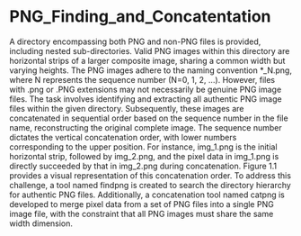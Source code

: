 # PNG_Finding_and_Concatentation
A directory encompassing both PNG and non-PNG files is provided, including nested sub-directories. Valid PNG images within this directory are horizontal strips of a larger composite image, sharing a common width but varying heights. The PNG images adhere to the naming convention *_N.png, where N represents the sequence number (N=0, 1, 2, ...). However, files with .png or .PNG extensions may not necessarily be genuine PNG image files. The task involves identifying and extracting all authentic PNG image files within the given directory. Subsequently, these images are concatenated in sequential order based on the sequence number in the file name, reconstructing the original complete image. The sequence number dictates the vertical concatenation order, with lower numbers corresponding to the upper position. For instance, img_1.png is the initial horizontal strip, followed by img_2.png, and the pixel data in img_1.png is directly succeeded by that in img_2.png during concatenation. Figure 1.1 provides a visual representation of this concatenation order. To address this challenge, a tool named findpng is created to search the directory hierarchy for authentic PNG files. Additionally, a concatenation tool named catpng is developed to merge pixel data from a set of PNG files into a single PNG image file, with the constraint that all PNG images must share the same width dimension.
